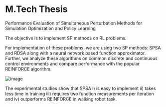 # M.Tech Thesis
Performance Evaluation of Simultaneous Perturbation Methods for Simulation Optimization and Policy Learning

The objective is to implement SP methods on RL problems. 

For implementation of these problems, we are using two SP methods: SPSA and RDSA along with a neural network based function approximator. Further, we analyze these algorithms on common discrete and continuous control environments and compare performance with the popular REINFORCE algorithm. 

![image](https://github.com/monika58/Mtech-Thesis-Project/blob/master/RL%20problems.png)



The experimental studies show that SPSA i) is easy to implement ii) takes less time in training iii) requires two function measurements per iteration and iv) outperforms REINFORCE in walking robot task.
